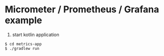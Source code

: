 # Micrometer / Prometheus / Grafana example

1. start kotlin application

```
$ cd metrics-app
$ ./gradlew run
```


